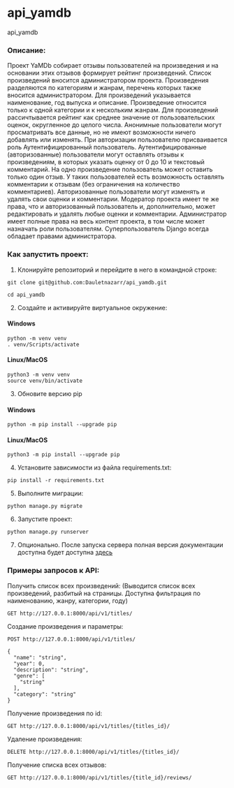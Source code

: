 # api_yamdb
api_yamdb
### Описание:

Проект YaMDb собирает отзывы пользователей на произведения и на основании этих
отзывов формирует рейтинг произведений.
Список произведений вносится администратором проекта. Произведения разделяются
по категориям и жанрам, перечень которых также вносится администратором. Для 
произведений указывается наименование, год выпуска и описание.
Произведение относится только к одной категории и к нескольким жанрам.
Для произведений рассичтывается рейтинг как среднее значение от пользовательских
оценок, округленное до целого числа.
Анонимные пользователи могут просматривать все данные, но не имеют возможности
ничего добавлять или изменять.
При авторизации пользователю присваивается роль Аутентифицированный
пользователь. Аутентифицированные (авторизованные) пользователи могут оставлять
отзывы к произведениям, в которых указать оценку от 0 до 10 и текстовый
комментарий. На одно произведение пользователь может оставить только один отзыв.
У таких пользователей есть возможность оставлять комментарии к отзывам (без
ограничения на количество комментариев). Авторизованные пользователи могут
изменять и удалять свои оценки и комментарии.
Модератор проекта имеет те же права, что и авторизованный пользователь и,
дополнительно, может редактировать и удалять любые оценки и комментарии.
Администратор имеет полные права на весь контент проекта, в том числе может
назначать роли пользователям.
Суперпользователь Django всегда обладает правами администратора.


### Как запустить проект:

1. Клонируйте репозиторий и перейдите в него в командной строке:

  ```
  git clone git@github.com:Dauletnazarr/api_yamdb.git
  ```

  ```
  cd api_yamdb
  ```

2. Cоздайте и активируйте виртуальное окружение:

  #### Windows
  ```
  python -m venv venv
  . venv/Scripts/activate
  ```
  #### Linux/MacOS
  ```
  python3 -m venv venv
  source venv/bin/activate
  ```

3. Обновите версию pip
  #### Windows
  ```
  python -m pip install --upgrade pip
  ```
  #### Linux/MacOS
  ```
  python3 -m pip install --upgrade pip
  ```

4. Установите зависимости из файла requirements.txt:
  ```
  pip install -r requirements.txt
  ```

5. Выполните миграции:

  ```
  python manage.py migrate
  ```

6. Запустите проект:

  ```
  python manage.py runserver
  ```
  
7. Опционально. После запуска сервера полная версия документации доступна будет доступна [здесь](http://127.0.0.1:8000/redoc/)

### Примеры запросов к API:

Получить список всех произведений:
(Выводится список всех произведений, разбитый на страницы.
Доступна фильтрация по наименованию, жанру, категории, году)

```
GET http://127.0.0.1:8000/api/v1/titles/
```

Создание произведения и параметры:

```
POST http://127.0.0.1:8000/api/v1/titles/
```
```
{
  "name": "string",
  "year": 0,
  "description": "string",
  "genre": [
    "string"
  ],
  "category": "string"
}
```

Получение произведения по id:

```
GET http://127.0.0.1:8000/api/v1/titles/{titles_id}/
```

Удаление произведения:

```
DELETE http://127.0.0.1:8000/api/v1/titles/{titles_id}/
```

Получение списка всех отзывов:

```
GET http://127.0.0.1:8000/api/v1/titles/{title_id}/reviews/
```
